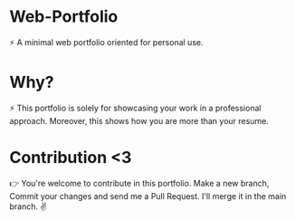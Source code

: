 # Web-Portfolio
⚡️ A minimal web portfolio oriented for personal use.
 
# Why?
⚡️ This portfolio is solely for showcasing your work in a professional approach. Moreover, this shows how you are more than your resume.

# Contribution <3
👉 You're welcome to contribute in this portfolio. Make a new branch, Commit your changes and send me a Pull Request. I'll merge it in the main branch. ✌
